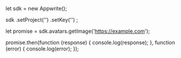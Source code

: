 let sdk = new Appwrite();

sdk
    .setProject('')
    .setKey('')
;

let promise = sdk.avatars.getImage('https://example.com');

promise.then(function (response) {
    console.log(response);
}, function (error) {
    console.log(error);
});